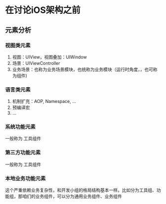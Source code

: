 # 在讨论iOS架构之前

## 元素分析

### 视图类元素

1. 视图：UIView，视图叠加：UIWindow
2. 场景：UIViewController
3. 业务场景：也称为业务场景模块，也统称为业务模块（运行时角度，，也可称为组件)

### 语言类元素

1. 机制扩充：AOP, Namespace, ...
2. 预编译宏
3. ...

### 系统功能元素

一般称为 工具组件

### 第三方功能元素

一般称为 工具组件

### 本地业务功能元素

这个严重依赖业务复杂性，和开发小组的格局结构基本一样。比如分为工具组、功能组，那咱们的业务组件，可以分为通用业务组件、业务组件

##